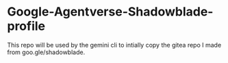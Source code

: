 # Google-Agentverse-Shadowblade-profile
This repo will be used by the gemini cli to intially copy the gitea repo I made from goo.gle/shadowblade.

